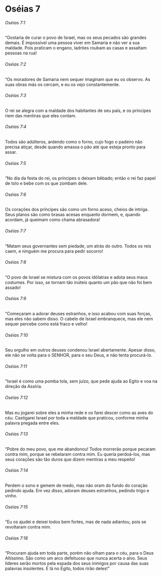 # Oséias 7

###### Oséias 7:1

“Gostaria de curar o povo de Israel, mas os seus pecados são grandes demais. É impossível uma pessoa viver em Samaria e não ver a sua maldade. Pois praticam o engano, ladrões roubam as casas e assaltam pessoas na rua!

###### Oséias 7:2

“Os moradores de Samaria nem sequer imaginam que eu os observo. As suas obras más os cercam, e eu os vejo constantemente.

###### Oséias 7:3

O rei se alegra com a maldade dos habitantes de seu país, e os príncipes riem das mentiras que eles contam.

###### Oséias 7:4

Todos são adúlteros, ardendo como o forno, cujo fogo o padeiro não precisa atiçar, desde quando amassa o pão até que esteja pronto para assar.

###### Oséias 7:5

“No dia da festa do rei, os príncipes o deixam bêbado; então o rei faz papel de tolo e bebe com os que zombam dele.

###### Oséias 7:6

Os corações dos príncipes são como um forno aceso, cheios de intriga. Seus planos são como brasas acesas enquanto dormem, e, quando acordam, já queimam como chama abrasadora!

###### Oséias 7:7

“Matam seus governantes sem piedade, um atrás do outro. Todos os reis caem, e ninguém me procura para pedir socorro!

###### Oséias 7:8

“O povo de Israel se mistura com os povos idólatras e adota seus maus costumes. Por isso, se tornam tão inúteis quanto um pão que não foi bem assado!

###### Oséias 7:9

“Começaram a adorar deuses estranhos, e isso acabou com suas forças, mas eles não sabem disso. O cabelo de Israel embranquece, mas ele nem sequer percebe como está fraco e velho!

###### Oséias 7:10

Seu orgulho em outros deuses condenou Israel abertamente. Apesar disso, ele não se volta para o SENHOR, para o seu Deus, e não tenta procurá-lo.

###### Oséias 7:11

“Israel é como uma pomba tola, sem juízo, que pede ajuda ao Egito e voa na direção da Assíria.

###### Oséias 7:12

Mas eu jogarei sobre eles a minha rede e os farei descer como as aves do céu. Castigarei Israel por toda a maldade que praticou, conforme minha palavra pregada entre eles.

###### Oséias 7:13

“Pobre do meu povo, que me abandonou! Todos morrerão porque pecaram contra mim, porque se rebelaram contra mim. Eu queria perdoá-los, mas seus corações são tão duros que dizem mentiras a meu respeito!

###### Oséias 7:14

Perdem o sono e gemem de medo, mas não oram do fundo do coração pedindo ajuda. Em vez disso, adoram deuses estranhos, pedindo trigo e vinho.

###### Oséias 7:15

“Eu os ajudei e deixei todos bem fortes, mas de nada adiantou, pois se revoltaram contra mim.

###### Oséias 7:16

“Procuram ajuda em toda parte, porém não olham para o céu, para o Deus Altíssimo. São como um arco defeituoso que nunca acerta o alvo. Seus líderes serão mortos pela espada dos seus inimigos por causa das suas palavras insolentes. E lá no Egito, todos rirão deles!”


